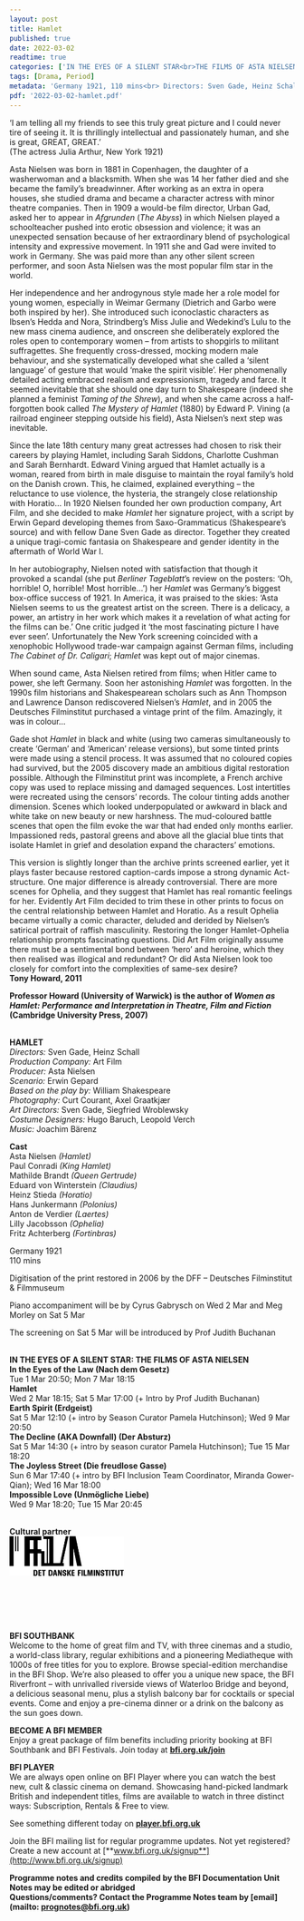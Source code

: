 ```yaml
---
layout: post
title: Hamlet
published: true
date: 2022-03-02
readtime: true
categories: ['IN THE EYES OF A SILENT STAR<br>THE FILMS OF ASTA NIELSEN']
tags: [Drama, Period]
metadata: 'Germany 1921, 110 mins<br> Directors: Sven Gade, Heinz Schall'
pdf: '2022-03-02-hamlet.pdf'
---
```


‘I am telling all my friends to see this truly great picture and I could never tire of seeing it. It is thrillingly intellectual and passionately human, and she is great, GREAT, GREAT.’  
(The actress Julia Arthur, New York 1921)

Asta Nielsen was born in 1881 in Copenhagen, the daughter of a washerwoman and a blacksmith. When she was 14 her father died and she became the family’s breadwinner. After working as an extra in opera houses, she studied drama and became a character actress with minor theatre companies. Then in 1909 a would-be film director, Urban Gad, asked her to appear in _Afgrunden_ (_The Abyss_) in which Nielsen played a schoolteacher pushed into erotic obsession and violence; it was an unexpected sensation because of her extraordinary blend of psychological intensity and expressive movement. In 1911 she and Gad were invited to work in Germany. She was paid more than any other silent screen performer, and soon Asta Nielsen was the most popular film star in the world.

Her independence and her androgynous style made her a role model for young women, especially in Weimar Germany (Dietrich and Garbo were both inspired by her). She introduced such iconoclastic characters as Ibsen’s Hedda and Nora, Strindberg’s Miss Julie and Wedekind’s Lulu to the new mass cinema audience, and onscreen she deliberately explored the roles open to contemporary women – from artists to shopgirls to militant suffragettes.  She frequently cross-dressed, mocking modern male behaviour, and she systematically developed what she called a ‘silent language’ of gesture that would ‘make the spirit visible’. Her phenomenally detailed acting embraced realism and expressionism, tragedy and farce. It seemed inevitable that she should one day turn to Shakespeare (indeed she planned a feminist _Taming of the Shrew_), and when she came across a half-forgotten book called  _The Mystery of Hamlet_ (1880) by Edward P. Vining (a railroad engineer stepping outside his field), Asta Nielsen’s next step was inevitable.

Since the late 18th century many great actresses had chosen to risk their careers by playing Hamlet, including Sarah Siddons, Charlotte Cushman and Sarah Bernhardt. Edward Vining argued that Hamlet actually is a woman, reared from birth in male disguise to maintain the royal family’s hold on the Danish crown. This, he claimed, explained everything – the reluctance to use violence, the hysteria, the strangely close relationship with Horatio… In 1920 Nielsen founded her own production company, Art Film, and she decided to make _Hamlet_ her signature project, with a script by Erwin Gepard developing themes from Saxo-Grammaticus (Shakespeare’s source) and with fellow Dane Sven Gade as director. Together they created a unique tragi-comic fantasia on Shakespeare and gender identity in the aftermath of World War I.

In her autobiography, Nielsen noted with satisfaction that though it provoked a scandal (she put _Berliner Tageblatt_’s review on the posters: ‘Oh, horrible! O, horrible! Most horrible…’) her _Hamlet_ was Germany’s biggest box-office success of 1921. In America, it was praised to the skies: ‘Asta Nielsen seems to us the greatest artist on the screen. There is a delicacy, a power, an artistry in her work which makes it a revelation of what acting for the films can be.’ One critic judged it ‘the most fascinating picture I have ever seen’. Unfortunately the New York screening coincided with a xenophobic Hollywood trade-war campaign against German films, including _The Cabinet of Dr. Caligari_; _Hamlet_ was kept out of major cinemas.

When sound came, Asta Nielsen retired from films; when Hitler came to power, she left Germany. Soon her astonishing _Hamlet_ was forgotten. In the 1990s film historians and Shakespearean scholars such as Ann Thompson and Lawrence Danson rediscovered Nielsen’s _Hamlet_, and in 2005 the Deutsches Filminstitut purchased a vintage print of the film. Amazingly, it was in colour…

Gade shot _Hamlet_ in black and white (using two cameras simultaneously to create ‘German’ and ‘American’ release versions), but some tinted prints were made using a stencil process. It was assumed that no coloured copies had survived, but the 2005 discovery made an ambitious digital restoration possible. Although the Filminstitut print was incomplete, a French archive copy was used to replace missing and damaged sequences. Lost intertitles were recreated using the censors’ records. The colour tinting adds another dimension. Scenes which looked underpopulated or awkward in black and white take on new beauty or new harshness. The mud-coloured battle scenes that open the film evoke the war that had ended only months earlier. Impassioned reds, pastoral greens and above all the glacial blue tints that isolate Hamlet in grief and desolation expand the characters’ emotions.

This version is slightly longer than the archive prints screened earlier, yet it plays faster because restored caption-cards impose a strong dynamic Act-structure. One major difference is already controversial. There are more scenes for Ophelia, and they suggest that Hamlet has real romantic feelings for her. Evidently Art Film decided to trim these in other prints to focus on the central relationship between Hamlet and Horatio. As a result Ophelia became virtually a comic character, deluded and derided by Nielsen’s satirical portrait of raffish masculinity. Restoring the longer Hamlet-Ophelia relationship prompts fascinating questions. Did Art Film originally assume there must be a sentimental bond between ‘hero’ and heroine, which they then realised was illogical and redundant? Or did Asta Nielsen look too closely for comfort into the complexities of same-sex desire?  
**Tony Howard, 2011**

**Professor Howard (University of Warwick) is the author of _Women as Hamlet: Performance and Interpretation in Theatre, Film and Fiction_ (Cambridge University Press, 2007)**
<br><br>

**HAMLET**<br>
_Directors:_ Sven Gade, Heinz Schall<br>
_Production Company:_ Art Film<br>
_Producer:_ Asta Nielsen<br>
_Scenario:_ Erwin Gepard<br>
_Based on the play by:_ William Shakespeare<br>
_Photography:_ Curt Courant, Axel Graatkjær<br>
_Art Directors:_ Sven Gade, Siegfried Wroblewsky<br>
_Costume Designers:_ Hugo Baruch, Leopold Verch<br>
_Music:_ Joachim Bärenz<br>

**Cast**<br>
Asta Nielsen _(Hamlet)_<br>
Paul Conradi _(King Hamlet)_<br>
Mathilde Brandt _(Queen Gertrude)_<br>
Eduard von Winterstein _(Claudius)_<br>
Heinz Stieda _(Horatio)_<br>
Hans Junkermann _(Polonius)_<br>
Anton de Verdier _(Laertes)_<br>
Lilly Jacobsson _(Ophelia)_<br>
Fritz Achterberg _(Fortinbras)_<br>

Germany 1921<br>
110 mins<br>

Digitisation of the print restored in 2006 by the  DFF – Deutsches Filminstitut & Filmmuseum

Piano accompaniment will be by  Cyrus Gabrysch on Wed 2 Mar and  Meg Morley on Sat 5 Mar

The screening on Sat 5 Mar will be introduced  by Prof Judith Buchanan
<br><br>

**IN THE EYES OF A SILENT STAR: THE FILMS OF ASTA NIELSEN**<br>
**In the Eyes of the Law (Nach dem Gesetz)**<br>
Tue 1 Mar 20:50; Mon 7 Mar 18:15<br>
**Hamlet**<br>
Wed 2 Mar 18:15; Sat 5 Mar 17:00 (+ Intro by Prof Judith Buchanan)<br>
**Earth Spirit (Erdgeist)**<br>
Sat 5 Mar 12:10 (+ intro by Season Curator Pamela Hutchinson); Wed 9 Mar 20:50 <br>
**The Decline (AKA Downfall) (Der Absturz)**<br>
Sat 5 Mar 14:30 (+ intro by season curator Pamela Hutchinson); Tue 15 Mar 18:20<br>
**The Joyless Street (Die freudlose Gasse)**<br>
Sun 6 Mar 17:40 (+ intro by BFI Inclusion Team Coordinator, Miranda Gower-Qian); Wed 16 Mar 18:00<br>
**Impossible Love (Unmögliche Liebe)**<br>
Wed 9 Mar 18:20; Tue 15 Mar 20:45<br> 
<br>

**Cultural partner**<br>
<img style="float: left;" src="/img/danish film institute.png" width="40%" height="40%">
<br><br><br><br><br><br><br><br><br>

**BFI SOUTHBANK**  
Welcome to the home of great film and TV, with three cinemas and a studio, a world-class library, regular exhibitions and a pioneering Mediatheque with 1000s of free titles for you to explore. Browse special-edition merchandise in the BFI Shop. We’re also pleased to offer you a unique new space, the BFI Riverfront – with unrivalled riverside views of Waterloo Bridge and beyond, a delicious seasonal menu, plus a stylish balcony bar for cocktails or special events. Come and enjoy a pre-cinema dinner or a drink on the balcony as the sun goes down.  

**BECOME A BFI MEMBER**  
Enjoy a great package of film benefits including priority booking at BFI Southbank and BFI Festivals. Join today at [**bfi.org.uk/join**](http://www.bfi.org.uk/join)  

**BFI PLAYER**  
 We are always open online on BFI Player where you can watch the best new, cult &amp; classic cinema on demand. Showcasing hand-picked landmark British and independent titles, films are available to watch in three distinct ways: Subscription, Rentals &amp; Free to view.  

See something different today on [**player.bfi.org.uk**](https://player.bfi.org.uk)  

Join the BFI mailing list for regular programme updates. Not yet registered? Create a new account at [**www.bfi.org.uk/signup**](http://www.bfi.org.uk/signup)

**Programme notes and credits compiled by the BFI Documentation Unit  
Notes may be edited or abridged  
Questions/comments? Contact the Programme Notes team by [email](mailto: prognotes@bfi.org.uk)**

<!--stackedit_data:
eyJoaXN0b3J5IjpbMzA1NjAyMjMxXX0=
-->
